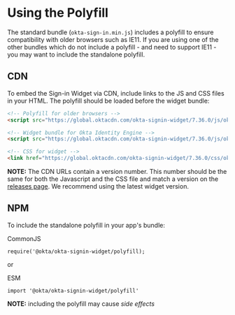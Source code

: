 # Using the Polyfill

The standard bundle (`okta-sign-in.min.js`) includes a polyfill to ensure compatibility with older browsers such as IE11. If you are using one of the other bundles which do not include a polyfill - and need to support IE11 - you may want to include the standalone polyfill.

## CDN

To embed the Sign-in Widget via CDN, include links to the JS and CSS files in your HTML. The polyfill should be loaded before the widget bundle:


```html
<!-- Polyfill for older browsers -->
<script src="https://global.oktacdn.com/okta-signin-widget/7.36.0/js/okta-sign-in.polyfill.min.js" type="text/javascript" integrity="sha384-QzQIGwIndxyBdHRQOwgjmQJLod6LRMchZyYg7RUq8FUECvPvreqauQhkU2FF9EGD" crossorigin="anonymous"></script>

<!-- Widget bundle for Okta Identity Engine -->
<script src="https://global.oktacdn.com/okta-signin-widget/7.36.0/js/okta-sign-in.oie.min.js" type="text/javascript" integrity="sha384-JHWK+v0gkg01CjrLsGzRDH2LrAq46B2PfYgM1HP8NHSqxUY8eah9Bix9XyhrsB8i" crossorigin="anonymous"></script>

<!-- CSS for widget -->
<link href="https://global.oktacdn.com/okta-signin-widget/7.36.0/css/okta-sign-in.min.css" type="text/css" rel="stylesheet" integrity="sha384-NOcFY23SDsvPmeH8E1nRoxMnpZvEV3CTto3h56JTKVIIJGLpobO7msL+T/1TaMs+" crossorigin="anonymous" />
```

**NOTE:** The CDN URLs contain a version number. This number should be the same for both the Javascript and the CSS file and match a version on the [releases page](https://github.com/okta/okta-signin-widget/releases). We recommend using the latest widget version.

## NPM

To include the standalone polyfill in your app's bundle:

CommonJS
```
require('@okta/okta-signin-widget/polyfill);
```

or

ESM
```
import '@okta/okta-signin-widget/polyfill'
```

**NOTE:** including the polyfill may cause *side effects*
